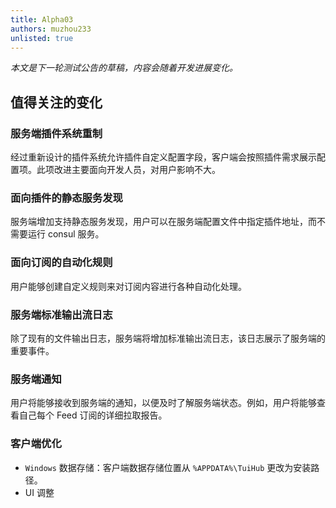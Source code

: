 ```yaml
---
title: Alpha03
authors: muzhou233
unlisted: true
---
```


*本文是下一轮测试公告的草稿，内容会随着开发进展变化。*

<!-- truncate -->

## 值得关注的变化

### 服务端插件系统重制

经过重新设计的插件系统允许插件自定义配置字段，客户端会按照插件需求展示配置项。此项改进主要面向开发人员，对用户影响不大。

### 面向插件的静态服务发现

服务端增加支持静态服务发现，用户可以在服务端配置文件中指定插件地址，而不需要运行 consul 服务。

### 面向订阅的自动化规则

用户能够创建自定义规则来对订阅内容进行各种自动化处理。

### 服务端标准输出流日志

除了现有的文件输出日志，服务端将增加标准输出流日志，该日志展示了服务端的重要事件。

### 服务端通知

用户将能够接收到服务端的通知，以便及时了解服务端状态。例如，用户将能够查看自己每个 Feed 订阅的详细拉取报告。

### 客户端优化

- `Windows` 数据存储：客户端数据存储位置从 `%APPDATA%\TuiHub` 更改为安装路径。
- UI 调整
